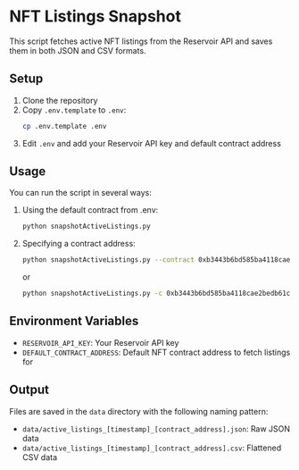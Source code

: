 # NFT Listings Snapshot

This script fetches active NFT listings from the Reservoir API and saves them in both JSON and CSV formats.

## Setup

1. Clone the repository
2. Copy `.env.template` to `.env`:
   ```bash
   cp .env.template .env
   ```
3. Edit `.env` and add your Reservoir API key and default contract address

## Usage

You can run the script in several ways:

1. Using the default contract from .env:
   ```bash
   python snapshotActiveListings.py
   ```

2. Specifying a contract address:
   ```bash
   python snapshotActiveListings.py --contract 0xb3443b6bd585ba4118cae2bedb61c7ec4a8281df
   ```
   or
   ```bash
   python snapshotActiveListings.py -c 0xb3443b6bd585ba4118cae2bedb61c7ec4a8281df
   ```

## Environment Variables

- `RESERVOIR_API_KEY`: Your Reservoir API key
- `DEFAULT_CONTRACT_ADDRESS`: Default NFT contract address to fetch listings for

## Output

Files are saved in the `data` directory with the following naming pattern:
- `data/active_listings_[timestamp]_[contract_address].json`: Raw JSON data
- `data/active_listings_[timestamp]_[contract_address].csv`: Flattened CSV data 